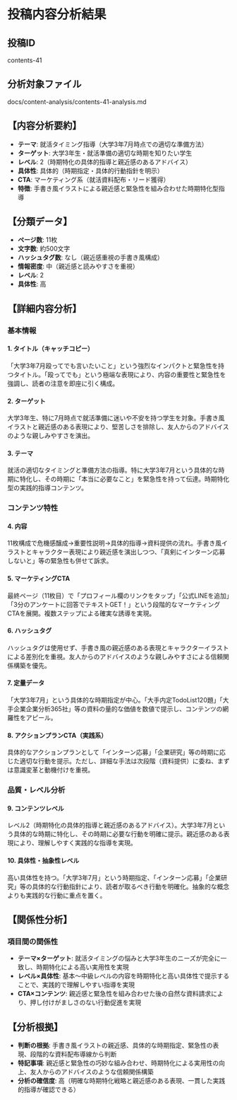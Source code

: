 # 投稿内容分析結果

## 投稿ID
contents-41

## 分析対象ファイル
docs/content-analysis/contents-41-analysis.md

## 【内容分析要約】
- **テーマ**: 就活タイミング指導（大学3年7月時点での適切な準備方法）
- **ターゲット**: 大学3年生・就活準備の適切な時期を知りたい学生
- **レベル**: 2（時期特化の具体的指導と親近感のあるアドバイス）
- **具体性**: 具体的（時期指定・具体的行動指針を明示）
- **CTA**: マーケティング系（就活資料配布・リード獲得）
- **特徴**: 手書き風イラストによる親近感と緊急性を組み合わせた時期特化型指導

## 【分類データ】
- **ページ数**: 11枚
- **文字数**: 約500文字
- **ハッシュタグ数**: なし（親近感重視の手書き風構成）
- **情報密度**: 中（親近感と読みやすさを重視）
- **レベル**: 2
- **具体性**: 高

## 【詳細内容分析】

### 基本情報
#### 1. タイトル（キャッチコピー）
「大学3年7月殴ってでも言いたいこと」という強烈なインパクトと緊急性を持つタイトル。「殴ってでも」という極端な表現により、内容の重要性と緊急性を強調し、読者の注意を即座に引く構成。

#### 2. ターゲット
大学3年生、特に7月時点で就活準備に迷いや不安を持つ学生を対象。手書き風イラストと親近感のある表現により、堅苦しさを排除し、友人からのアドバイスのような親しみやすさを演出。

#### 3. テーマ
就活の適切なタイミングと準備方法の指導。特に大学3年7月という具体的な時期に特化し、その時期に「本当に必要なこと」を緊急性を持って伝達。時期特化型の実践的指導コンテンツ。

### コンテンツ特性
#### 4. 内容
11枚構成で危機感醸成→重要性説明→具体的指導→資料提供の流れ。手書き風イラストとキャラクター表現により親近感を演出しつつ、「真剣にインターン応募しないと」等の緊急性も併せて訴求。

#### 5. マーケティングCTA
最終ページ（11枚目）で「プロフィール欄のリンクをタップ」「公式LINEを追加」「3分のアンケートに回答でテキストGET！」という段階的なマーケティングCTAを展開。複数ステップによる確実な誘導を実現。

#### 6. ハッシュタグ
ハッシュタグは使用せず、手書き風の親近感のある表現とキャラクターイラストによる差別化を重視。友人からのアドバイスのような親しみやすさによる信頼関係構築を優先。

#### 7. 定量データ
「大学3年7月」という具体的な時期指定が中心。「大手内定TodoList120題」「大手企業企業分析365社」等の資料の量的な価値を数値で提示し、コンテンツの網羅性をアピール。

#### 8. アクションプランCTA（実践系）
具体的なアクションプランとして「インターン応募」「企業研究」等の時期に応じた適切な行動を提示。ただし、詳細な手法は次段階（資料提供）に委ね、まずは意識変革と動機付けを重視。

### 品質・レベル分析
#### 9. コンテンツレベル
レベル2（時期特化の具体的指導と親近感のあるアドバイス）。大学3年7月という具体的な時期に特化し、その時期に必要な行動を明確に提示。親近感のある表現により、理解しやすく実践的な指導を実現。

#### 10. 具体性・抽象性レベル
高い具体性を持つ。「大学3年7月」という時期指定、「インターン応募」「企業研究」等の具体的な行動指針により、読者が取るべき行動を明確化。抽象的な概念よりも実践的な行動に重点を置く。

## 【関係性分析】
### 項目間の関係性
- **テーマ×ターゲット**: 就活タイミングの悩みと大学3年生のニーズが完全に一致し、時期特化による高い実用性を実現
- **レベル×具体性**: 基本〜中級レベルの内容を時期特化と高い具体性で提示することで、実践的で理解しやすい指導を実現
- **CTA×コンテンツ**: 親近感と緊急性を組み合わせた後の自然な資料請求により、押し付けがましさのない行動促進を実現

## 【分析根拠】
- **判断の根拠**: 手書き風イラストの親近感、具体的な時期指定、緊急性の表現、段階的な資料配布導線から判断
- **特記事項**: 親近感と緊急性の巧妙な組み合わせ、時期特化による実用性の向上、友人からのアドバイスのような信頼関係構築
- **分析の確信度**: 高（明確な時期特化戦略と親近感のある表現、一貫した実践的指導が確認できる）
